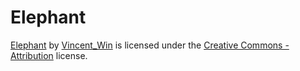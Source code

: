 # Elephant

[Elephant](https://www.thingiverse.com/thing:1949918) by [Vincent_Win](https://www.thingiverse.com/Vincent_Win) is licensed under the [Creative Commons - Attribution](https://creativecommons.org/licenses/by/4.0/) license.

